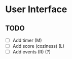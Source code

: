 # User Interface
## TODO
- [ ] Add timer (M)
- [ ] Add score (coziness) (L)
- [ ] Add events (R) (?)
